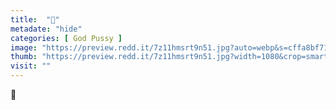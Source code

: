 ```yaml
---
title:  "👅"
metadate: "hide"
categories: [ God Pussy ]
image: "https://preview.redd.it/7z11hmsrt9n51.jpg?auto=webp&s=cffa8bf712b5f6c5697d3647d686b7b5453ff7ad"
thumb: "https://preview.redd.it/7z11hmsrt9n51.jpg?width=1080&crop=smart&auto=webp&s=879b081ce78294e5699d91626a4e7c0a2f6c30ed"
visit: ""
---
```

👅

